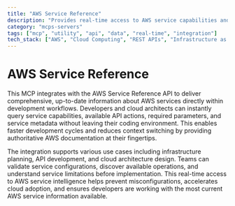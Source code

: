 ```yaml
---
title: "AWS Service Reference"
description: "Provides real-time access to AWS service capabilities and API actions for developers and cloud architects."
category: "mcps-servers"
tags: ["mcp", "utility", "api", "data", "real-time", "integration"]
tech_stack: ["AWS", "Cloud Computing", "REST APIs", "Infrastructure as Code", "Cloud Architecture"]
---
```


# AWS Service Reference

This MCP integrates with the AWS Service Reference API to deliver comprehensive, up-to-date information about AWS services directly within development workflows. Developers and cloud architects can instantly query service capabilities, available API actions, required parameters, and service metadata without leaving their coding environment. This enables faster development cycles and reduces context switching by providing authoritative AWS documentation at their fingertips.

The integration supports various use cases including infrastructure planning, API development, and cloud architecture design. Teams can validate service configurations, discover available operations, and understand service limitations before implementation. This real-time access to AWS service intelligence helps prevent misconfigurations, accelerates cloud adoption, and ensures developers are working with the most current AWS service information available.
